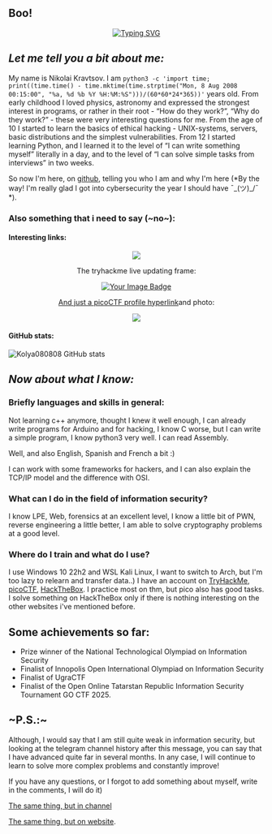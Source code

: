 ## Boo!

<p align="center"><a href="https://git.io/typing-svg"><img src="https://readme-typing-svg.demolab.com?font=Fira+Code&pause=1000&width=435&lines=Hello+there+%F0%9F%91%8B+;Yep%2C+that's+github.com%2FKolya080808+%F0%9F%90%B1%E2%80%8D%F0%9F%91%A4" alt="Typing SVG" /></a></p>

## _Let me tell you a bit about me:_

My name is Nikolai Kravtsov. I am `python3 -c 'import time; print((time.time() - time.mktime(time.strptime("Mon, 8 Aug 2008 00:15:00", "%a, %d %b %Y %H:%M:%S")))/(60*60*24*365))'` years old. From early childhood I loved physics, astronomy and expressed the strongest interest in programs, or rather in their root - “How do they work?”, “Why do they work?” - these were very interesting questions for me. From the age of 10 I started to learn the basics of ethical hacking - UNIX-systems, servers, basic distributions and the simplest vulnerabilities. From 12 I started learning Python, and I learned it to the level of “I can write something myself” literally in a day, and to the level of “I can solve simple tasks from interviews” in two weeks. 

So now I'm here, on [github](https://github.com/Kolya080808), telling you who I am and why I'm here (*By the way! I'm really glad I got into cybersecurity the year I should have ¯\_(ツ)_/¯  *). 

### Also something that i need to say (~no~):
#### Interesting links:

<p align="center"><a href="https://mynickname.com/kolya080808"><img src="https://mynickname.com/img.php?nick=Kolya080808&sert=25&text=t4" /></a></p>
<p align="center">The tryhackme live updating frame:</p>
<p align="center"><a href="https://tryhackme.com/r/p/Kolya080808"><img src="https://tryhackme-badges.s3.amazonaws.com/Kolya080808.png?update=564784632876487326874638277647236944" alt="Your Image Badge" /></p>
<p align="center">And just a <a href="https://play.picoctf.org/users/n1ko123">picoCTF profile hyperlink</a>and photo:</p>
<p align="center"><img src="https://github.com/user-attachments/assets/109069a1-c7a1-4ae0-89d1-bd099d61a239" /></p>

#### GitHub stats:

![Kolya080808 GitHub stats](https://github-readme-stats.vercel.app/api?username=kolya080808&show_icons=true&theme=dark)

## _Now about what I know:_

### Briefly languages ​​and skills in general:

Not learning c++ anymore, thought I knew it well enough, I can already write programs for Arduino and for hacking, I know C worse, but I can write a simple program, I know python3 very well. I can read Assembly.

Well, and also English, Spanish and French a bit :)

I can work with some frameworks for hackers, and I can also explain the TCP/IP model and the difference with OSI.

### What can I do in the field of information security?

I know LPE, Web, forensics at an excellent level, I know a little bit of PWN, reverse engineering a little better, I am able to solve cryptography problems at a good level.

### Where do I train and what do I use?

I use Windows 10 22h2 and WSL Kali Linux, I want to switch to Arch, but I'm too lazy to relearn and transfer data..)
I have an account on [TryHackMe](https://tryhackme.com/r/p/Kolya080808), [picoCTF](https://play.picoctf.org/users/n1ko123), [HackTheBox](https://app.hackthebox.com/users/2131650). I practice most on thm, but pico also has good tasks. I solve something on HackTheBox only if there is nothing interesting on the other websites i've mentioned before.

## Some achievements so far:

- Prize winner of the National Technological Olympiad on Information Security
- Finalist of Innopolis Open International Olympiad on Information Security
- Finalist of UgraCTF
- Finalist of the Open Online Tatarstan Republic Information Security Tournament GO CTF 2025.

## ~P.S.:~

Although, I would say that I am still quite weak in information security, but looking at the telegram channel history after this message, you can say that I have advanced quite far in several months. In any case, I will continue to learn to solve more complex problems and constantly improve!

If you have any questions, or I forgot to add something about myself, write in the comments, I will do it)




[The same thing, but in channel](https://t.me/bezhopasnik/489)

[The same thing, but on website](https://infosecfamily.ru).

